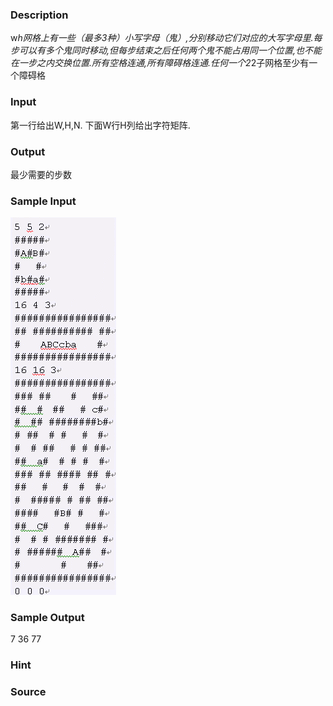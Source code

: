 
### Description
w*h网格上有一些（最多3种）小写字母（鬼）,分别移动它们对应的大写字母里.每步可以有多个鬼同时移动,但每步结束之后任何两个鬼不能占用同一个位置,也不能在一步之内交换位置.所有空格连通,所有障碍格连通.任何一个2*2子网格至少有一个障碍格
### Input
第一行给出W,H,N. 下面W行H列给出字符矩阵.
### Output
最少需要的步数
### Sample Input
![](/images/1329.jpg)
### Sample Output
7
36
77
### Hint

### Source
